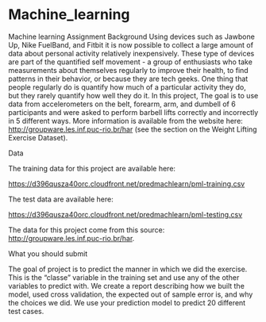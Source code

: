 # Machine_learning
Machine learning Assignment 
Background
Using devices such as Jawbone Up, Nike FuelBand, and Fitbit it is now possible to collect a large amount of data about personal activity relatively inexpensively. These type of devices are part of the quantified self movement - a group of enthusiasts who take measurements about themselves regularly to improve their health, to find patterns in their behavior, or because they are tech geeks. One thing that people regularly do is quantify how much of a particular activity they do, but they rarely quantify how well they do it. In this project, The goal is to use data from accelerometers on the belt, forearm, arm, and dumbell of 6 participants and were asked to perform barbell lifts correctly and incorrectly in 5 different ways. More information is available from the website here: http://groupware.les.inf.puc-rio.br/har (see the section on the Weight Lifting Exercise Dataset).

Data

The training data for this project are available here:

https://d396qusza40orc.cloudfront.net/predmachlearn/pml-training.csv

The test data are available here:

https://d396qusza40orc.cloudfront.net/predmachlearn/pml-testing.csv

The data for this project come from this source: http://groupware.les.inf.puc-rio.br/har.

What you should submit

The goal of project is to predict the manner in which we did the exercise. This is the “classe” variable in the training set and use any of the other variables to predict with. We create a report describing how we built the model, used cross validation, the expected out of sample error is, and why the choices we did. We use your prediction model to predict 20 different test cases.
